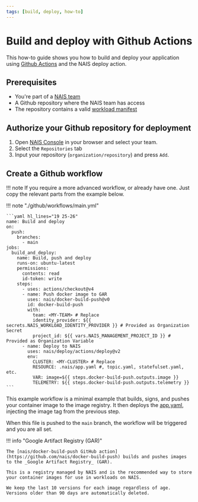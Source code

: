 ```yaml
---
tags: [build, deploy, how-to]
---
```


# Build and deploy with Github Actions

This how-to guide shows you how to build and deploy your application using [Github Actions](https://help.github.com/en/actions/automating-your-workflow-with-github-actions) and the NAIS deploy action.

## Prerequisites

- You're part of a [NAIS team](../../operate/how-to/create-team.md)
- A Github repository where the NAIS team has access
- The repository contains a valid [workload manifest](../../workloads/README.md)

## Authorize your Github repository for deployment

1. Open [NAIS Console](https://console.<<tenant()>>.cloud.nais.io) in your browser and select your team.
2. Select the `Repositories` tab
3. Input your repository (`organization/repository`) and press `Add`.

## Create a Github workflow

!!! note
    If you require a more advanced workflow, or already have one. Just copy the relevant parts from the example below.

!!! note "./github/workflows/main.yml"

    ```yaml hl_lines="19 25-26"
    name: Build and deploy
    on:
      push:
        branches:
          - main
    jobs:
      build_and_deploy:
        name: Build, push and deploy
        runs-on: ubuntu-latest
        permissions:
          contents: read
          id-token: write
        steps:
          - uses: actions/checkout@v4
          - name: Push docker image to GAR
            uses: nais/docker-build-push@v0
            id: docker-build-push
            with:
              team: <MY-TEAM> # Replace
              identity_provider: ${{ secrets.NAIS_WORKLOAD_IDENTITY_PROVIDER }} # Provided as Organization Secret
              project_id: ${{ vars.NAIS_MANAGEMENT_PROJECT_ID }} # Provided as Organization Variable
          - name: Deploy to NAIS
            uses: nais/deploy/actions/deploy@v2
            env:
              CLUSTER: <MY-CLUSTER> # Replace
              RESOURCE: .nais/app.yaml #, topic.yaml, statefulset.yaml, etc.
              VAR: image=${{ steps.docker-build-push.outputs.image }}
              TELEMETRY: ${{ steps.docker-build-push.outputs.telemetry }}
    ```

This example workflow is a minimal example that builds, signs, and pushes your container image to the image registry.
It then deploys the [app.yaml](../../workloads/application/reference/application-spec.md), injecting the image tag from the previous step.

When this file is pushed to the `main` branch, the workflow will be triggered and you are all set.

!!! info "Google Artifact Registry (GAR)"

    The [nais/docker-build-push GitHub action](https://github.com/nais/docker-build-push) builds and pushes images to the _Google Artifact Registry_ (GAR).

    This is a registry managed by NAIS and is the recommended way to store your container images for use in workloads on NAIS.

    We keep the last 10 versions for each image regardless of age. Versions older than 90 days are automatically deleted.
